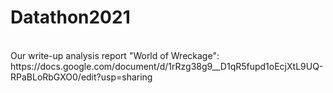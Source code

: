 # Datathon2021
<br>
Our write-up analysis report "World of Wreckage": https://docs.google.com/document/d/1rRzg38g9__D1qR5fupd1oEcjXtL9UQ-RPaBLoRbGXO0/edit?usp=sharing
